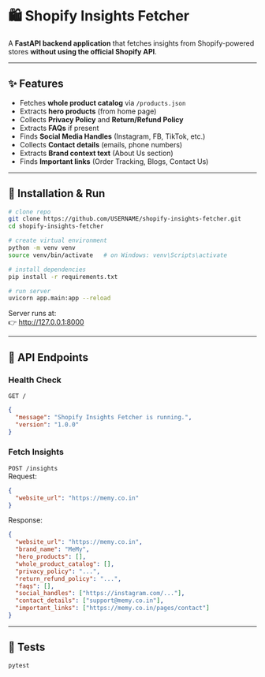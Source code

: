 # 🛍️ Shopify Insights Fetcher

A **FastAPI backend application** that fetches insights from Shopify-powered stores **without using the official Shopify API**.

---

## ✨ Features
- Fetches **whole product catalog** via `/products.json`
- Extracts **hero products** (from home page)
- Collects **Privacy Policy** and **Return/Refund Policy**
- Extracts **FAQs** if present
- Finds **Social Media Handles** (Instagram, FB, TikTok, etc.)
- Collects **Contact details** (emails, phone numbers)
- Extracts **Brand context text** (About Us section)
- Finds **Important links** (Order Tracking, Blogs, Contact Us)

---

## 🚀 Installation & Run
```bash
# clone repo
git clone https://github.com/USERNAME/shopify-insights-fetcher.git
cd shopify-insights-fetcher

# create virtual environment
python -m venv venv
source venv/bin/activate   # on Windows: venv\Scripts\activate

# install dependencies
pip install -r requirements.txt

# run server
uvicorn app.main:app --reload
```

Server runs at:  
👉 http://127.0.0.1:8000  

---

## 📌 API Endpoints

### Health Check
`GET /`
```json
{
  "message": "Shopify Insights Fetcher is running.",
  "version": "1.0.0"
}
```

### Fetch Insights
`POST /insights`  
Request:
```json
{
  "website_url": "https://memy.co.in"
}
```
Response:
```json
{
  "website_url": "https://memy.co.in",
  "brand_name": "MeMy",
  "hero_products": [],
  "whole_product_catalog": [],
  "privacy_policy": "...",
  "return_refund_policy": "...",
  "faqs": [],
  "social_handles": ["https://instagram.com/..."],
  "contact_details": ["support@memy.co.in"],
  "important_links": ["https://memy.co.in/pages/contact"]
}
```

---

## 🧪 Tests
```bash
pytest
```
